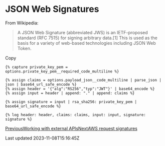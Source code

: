# JSON Web Signatures

From Wikipedia:

> A JSON Web Signature (abbreviated JWS) is an IETF-proposed standard (RFC 7515) for signing arbitrary data.[1] This is used as the basis for a variety of web-based technologies including JSON Web Token.

Copy

    {% capture private_key_pem = options.private_key_pem__required_code_multiline %}
    
    {% assign claims = options.payload_json__code_multiline | parse_json | json | base64_url_safe_encode %}
    {% assign header = '{"alg":"RS256","typ":"JWT"}' | base64_encode %}
    {% assign input = header | append: "." | append: claims %}
    
    {% assign signature = input | rsa_sha256: private_key_pem | base64_url_safe_encode %}
    
    {% log header: header, claims: claims, input: input, signature: signature %}

[PreviousWorking with external APIs](/techniques/working-with-external-apis)[NextAWS request signatures](/techniques/working-with-external-apis/aws-request-signatures)

Last updated 2023-11-08T15:16:45Z